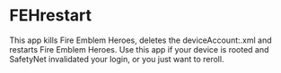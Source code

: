# FEHrestart
This app kills Fire Emblem Heroes, deletes the deviceAccount:.xml and restarts Fire Emblem Heroes. 
Use this app if your device is rooted and SafetyNet invalidated your login, or you just want to reroll.
